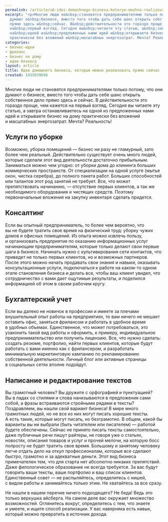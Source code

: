 ```yaml
---
permalink: /article/u6-idei-domashnego-biznesa-kotorye-mozhno-realizovat-pryamo-seychas
excerpt: "<p>Многие люди не&nbsp;становятся предпринимателями только потому, что они
  думают о&nbsp;бизнесе, вместо того чтобы дать себе шанс открыть собственное дело
  прямо здесь и&nbsp;сейчас. В&nbsp;действительности это гораздо проще, чем кажется
  на&nbsp;первый взгляд. Сегодня вы&nbsp;читаете эту статью, а&nbsp;завтра останавливаетесь
  на&nbsp;одной из&nbsp;предложенных нами идей и&nbsp;открываете бизнес на&nbsp;дому
  практически без вложений и&nbsp;масштабных энергозатрат. Мечта? Реальность!</p>"
categories:
- бизнес-идеи
- фриланс
- бизнес на дому
- идеи бизнеса
layout: article
title: Идеи домашнего бизнеса, которые можно реализовать прямо сейчас
created: 1435039696
---
```

<p>Многие люди не&nbsp;становятся предпринимателями только потому, что они думают о&nbsp;бизнесе, вместо того чтобы дать себе шанс открыть собственное дело прямо здесь и&nbsp;сейчас. В&nbsp;действительности это гораздо проще, чем кажется на&nbsp;первый взгляд. Сегодня вы&nbsp;читаете эту статью, а&nbsp;завтра останавливаетесь на&nbsp;одной из&nbsp;предложенных нами идей и&nbsp;открываете бизнес на&nbsp;дому практически без вложений и&nbsp;масштабных энергозатрат. Мечта? Реальность!</p>
<h2>Услуги по&nbsp;уборке</h2>
<p>Возможно, уборка помещений&nbsp;— бизнес ни&nbsp;разу не&nbsp;гламурный, зато более чем реальный. Действительно существует очень много людей, которые сделали этот вид деятельности достаточно прибыльным. Заниматься можно чем угодно: от&nbsp;уборки дома до&nbsp;клининга больших коммерческих пространств. От&nbsp;специализации на&nbsp;одной услуге (мытье окон, чистка серебра), до&nbsp;полного пакета работ. Больших способностей или талантов этот род занятий не&nbsp;требует. Все, что может препятствовать начинанию,&nbsp;— отсутствие первых клиентов, а&nbsp;так&nbsp;же необходимого оборудования и&nbsp;чистящих средств. Поэтому первоначальные вложения на&nbsp;закупку инвентаря сделать придется.</p>
<h2>Консалтинг</h2>
<p>Если вы&nbsp;опытный предприниматель, то&nbsp;более чем вероятно, что вы&nbsp;не&nbsp;будете тратить свое время на&nbsp;физический труд: уборку чужих домов и&nbsp;офисных помещений. Из&nbsp;опыта можно извлечь пользу, и&nbsp;организовать предприятие по&nbsp;оказанию информационных услуг начинающим предпринимателям, которые только делают свои первые шаги в&nbsp;бизнесе. Начинать нужно с&nbsp;культивирования сети контактов, что приведет не&nbsp;только первых клиентов, но&nbsp;и&nbsp;возможных партнеров. После этого можно начать продавать свои знания и&nbsp;навыки, оказывать консультационные услуги, подключаться к&nbsp;работе на&nbsp;каком-то одном этапе становления бизнеса и&nbsp;делать все, чтобы ваш клиент увидел, что сотрудничество с&nbsp;вами дает ощутимые результаты, и&nbsp;поделился информацией об&nbsp;этом в&nbsp;своем рабочем кругу.</p>
<h2>Бухгалтерский учет</h2>
<p>Если вы&nbsp;далеко не&nbsp;новичок в&nbsp;профессии и&nbsp;имеете за&nbsp;плечами внушительный опыт работы на&nbsp;предприятиях, то&nbsp;вам ничего не&nbsp;мешает оставить офис, заняться фрилансом и&nbsp;работать в&nbsp;удобное время в&nbsp;удобных объемах. Единственное, что может потребоваться, это узаконить такой вид работы и&nbsp;оформить, к&nbsp;примеру, индивидуальное предпринимательство или получить лицензию. Все, что нужно сделать: создать резюме, портфолио, найти первых клиентов, которые будут работать с&nbsp;вами именно как с&nbsp;фрилансером, и&nbsp;разработать минимальную маркетинговую кампанию по&nbsp;рекламированию собственной деятельности. Личный блог или активные страницы в&nbsp;социальных сетях вполне подойдут.</p>
<h2>Написание и&nbsp;редактирование текстов</h2>
<p>Вы&nbsp;грамотный человек? Вы&nbsp;дружите с&nbsp;орфографией и&nbsp;пунктуацией? Вы&nbsp;в&nbsp;ладах со&nbsp;стилями и&nbsp;слова нанизываются в&nbsp;предложения сами собой, а&nbsp;фразы встраиваются стройными рядами в&nbsp;тексты? Поздравляем, вы&nbsp;нашли свой вариант бизнеса! В&nbsp;мире много грамотных людей, но&nbsp;не&nbsp;все из&nbsp;них могут писать хорошие тексты. А&nbsp;есть такие, которые могут писать, но&nbsp;безграмотно. В&nbsp;общем, какой&nbsp;бы варианты вы&nbsp;ни&nbsp;выбрали (быть читателем или писателем)&nbsp;— работой будете обеспечены. Сейчас не&nbsp;принято писать тексты самостоятельно, даже публичные речи пишут райтеры, не&nbsp;говоря уже о&nbsp;статьях, новостях, описания товаров и&nbsp;услуг и&nbsp;прочей мелочи, на&nbsp;которую босс попросту не&nbsp;будет тратить свое время. Большому и&nbsp;занятому человеку легче отдать дело на&nbsp;откуп профессионалам, которые все сделают быстро, грамотно и&nbsp;за&nbsp;адекватные деньги. Этот вид бизнеса примечателен тем, что для старта нет абсолютно никаких препятствий. Даже филологическое образование не&nbsp;всегда требуется. За&nbsp;вас будут говорить ваши тексты, ваше портфолио и&nbsp;ваш список клиентов. Единственный совет&nbsp;— не&nbsp;распыляйтесь, определитесь с&nbsp;нишей, с&nbsp;видом работы и&nbsp;занимайтесь только этим. Не&nbsp;хватайтесь за&nbsp;все сразу.</p>
<p>Не&nbsp;нашли в&nbsp;нашем перечне ничего подходящего? Не&nbsp;беда! Ведь это только верхушка айсберга. На&nbsp;самом деле вас окружает множество возможностей. Оглянитесь вокруг, определитесь с&nbsp;тем, что знаете и&nbsp;умеете, и&nbsp;ищите способ реализации. У&nbsp;вас наверняка есть навык, который можно превратить в&nbsp;источник дохода.</p>
